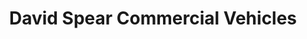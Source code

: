 ---
title: "David Spear Commercial Vehicles"
url: /tredegar/david-spear-commercial-vehicles/
shop: car
---